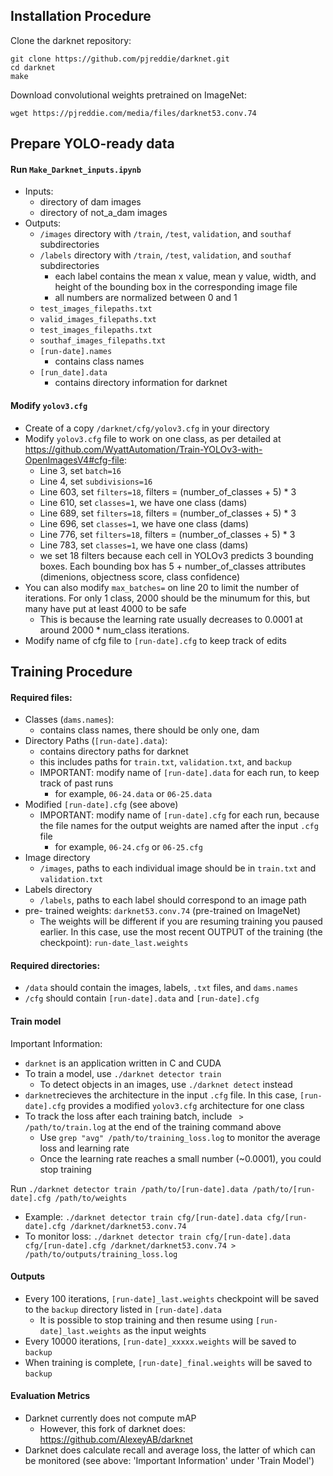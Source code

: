 ## Installation Procedure

Clone the darknet repository:

```
git clone https://github.com/pjreddie/darknet.git
cd darknet
make
```

Download convolutional weights pretrained on ImageNet:

```
wget https://pjreddie.com/media/files/darknet53.conv.74
```

## Prepare YOLO-ready data

#### Run `Make_Darknet_inputs.ipynb`
+ Inputs:
    + directory of dam images
    + directory of not_a_dam images
+ Outputs:
    + `/images` directory with `/train`, `/test`, `validation`, and `southaf` subdirectories
    + `/labels` directory with `/train`, `/test`, `validation`, and `southaf` subdirectories
        + each label contains the mean x value, mean y value, width, and height of the bounding box in the corresponding image file
        + all numbers are normalized between 0 and 1
    + `test_images_filepaths.txt`
    + `valid_images_filepaths.txt`
    + `test_images_filepaths.txt`
    + `southaf_images_filepaths.txt`
    + `[run-date].names`
        + contains class names
    + `[run_date].data`
        + contains directory information for darknet
        
#### Modify `yolov3.cfg`

+ Create of a copy `/darknet/cfg/yolov3.cfg` in your directory
+ Modify `yolov3.cfg` file to work on one class, as per detailed at  https://github.com/WyattAutomation/Train-YOLOv3-with-OpenImagesV4#cfg-file:
    + Line 3, set `batch=16`
    + Line 4, set `subdivisions=16`
    + Line 603, set `filters=18`, filters = (number_of_classes + 5) * 3 
    + Line 610, set `classes=1`, we have one class (dams)
    + Line 689, set `filters=18`, filters = (number_of_classes + 5) * 3 
    + Line 696, set `classes=1`, we have one class (dams)
    + Line 776, set `filters=18`, filters = (number_of_classes + 5) * 3 
    + Line 783, set `classes=1`, we have one class (dams)
    + we set 18 filters because each cell in YOLOv3 predicts 3 bounding boxes. Each bounding box has 5 + number_of_classes attributes (dimenions, objectness score, class confidence)
+ You can also modify `max_batches=` on line 20 to limit the number of iterations. For only 1 class, 2000 should be the minumum for this, but many have put at least 4000 to be safe
    + This is because the learning rate usually decreases to 0.0001 at around 2000 * num_class iterations. 
+ Modify name of cfg file to `[run-date].cfg` to keep track of edits
        
## Training Procedure

#### Required files:
+ Classes (`dams.names`):
   + contains class names, there should be only one, dam
+ Directory Paths (`[run-date].data`):
   + contains directory paths for darknet
   + this includes paths for `train.txt`, `validation.txt`, and `backup`
   + IMPORTANT: modify name of `[run-date].data` for each run, to keep track of past runs
        + for example, `06-24.data` or `06-25.data`
+ Modified `[run-date].cfg` (see above)
    + IMPORTANT: modify name of `[run-date].cfg` for each run, because the file names for the output weights are named after the input `.cfg` file
        + for example, `06-24.cfg` or `06-25.cfg`
+ Image directory
   + `/images`, paths to each individual image should be in `train.txt` and `validation.txt`
+ Labels directory
   + `/labels`, paths to each label should correspond to an image path
+ pre- trained weights: `darknet53.conv.74` (pre-trained on ImageNet)
   + The weights will be different if you are resuming training you paused earlier. In this case, use the most recent OUTPUT of the training (the checkpoint): `run-date_last.weights`
   
#### Required directories:
+ `/data` should contain the images, labels, `.txt` files, and `dams.names`
+ `/cfg` should contain `[run-date].data` and `[run-date].cfg`

#### Train model

Important Information:
+ `darknet` is an application written in C and CUDA
+ To train a model, use `./darknet detector train`
    + To detect objects in an images, use `./darknet detect` instead
+ `darknet`recieves the architecture in the input `.cfg` file. In this case, `[run-date].cfg` provides a modified `yolov3.cfg` architecture for one class 
+ To track the loss after each training batch, include ` > /path/to/train.log` at the end of the training command above
    + Use `grep "avg" /path/to/training_loss.log` to monitor the average loss and learning rate
    + Once the learning rate reaches a small number (~0.0001), you could stop training
    
Run `./darknet detector train /path/to/[run-date].data /path/to/[run-date].cfg /path/to/weights`
+ Example: `./darknet detector train cfg/[run-date].data cfg/[run-date].cfg /darknet/darknet53.conv.74`
+ To monitor loss: `./darknet detector train cfg/[run-date].data cfg/[run-date].cfg /darknet/darknet53.conv.74 > /path/to/outputs/training_loss.log`

#### Outputs
+ Every 100 iterations, `[run-date]_last.weights` checkpoint will be saved to the `backup` directory listed in `[run-date].data`
    + It is possible to stop training and then resume using `[run-date]_last.weights` as the input weights
+ Every 10000 iterations, `[run-date]_xxxxx.weights` will be saved to `backup` 
+ When training is complete, `[run-date]_final.weights` will be saved to `backup`

#### Evaluation Metrics
+ Darknet currently does not compute mAP
    + However, this fork of darknet does: https://github.com/AlexeyAB/darknet
+ Darknet does calculate recall and average loss, the latter of which can be monitored (see above: 'Important Information' under 'Train Model')
